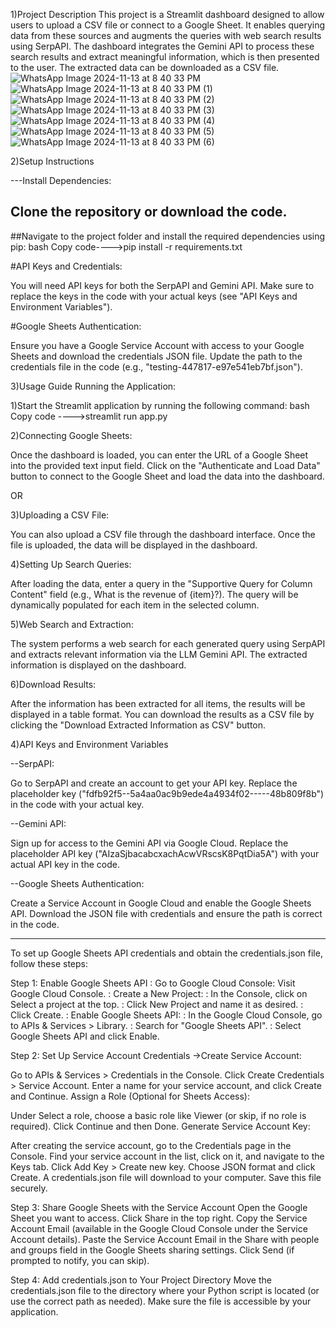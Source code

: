 1)Project Description
This project is a Streamlit dashboard designed to allow users to upload a CSV file or connect to a Google Sheet. It enables querying data from these sources and augments the queries with web search results using SerpAPI. The dashboard integrates the Gemini API to process these search results and extract meaningful information, which is then presented to the user. The extracted data can be downloaded as a CSV file.
![WhatsApp Image 2024-11-13 at 8 40 33 PM](https://github.com/user-attachments/assets/4e320081-41ad-4232-82c3-cf10e4782bac)
![WhatsApp Image 2024-11-13 at 8 40 33 PM (1)](https://github.com/user-attachments/assets/fc030962-a04c-47c4-b143-b21a5a462558)
![WhatsApp Image 2024-11-13 at 8 40 33 PM (2)](https://github.com/user-attachments/assets/b71589c1-0822-4907-9c3b-8bbcdc925b70)
![WhatsApp Image 2024-11-13 at 8 40 33 PM (3)](https://github.com/user-attachments/assets/ff41728f-88c8-49ef-97e5-dd51200302cb)
![WhatsApp Image 2024-11-13 at 8 40 33 PM (4)](https://github.com/user-attachments/assets/f50ea35d-23ff-476c-ab0b-7f758bffc5d2)
![WhatsApp Image 2024-11-13 at 8 40 33 PM (5)](https://github.com/user-attachments/assets/92f5b6a6-2fac-4aca-bbcf-9c95d1199704)
![WhatsApp Image 2024-11-13 at 8 40 33 PM (6)](https://github.com/user-attachments/assets/40d2f987-3fa6-4243-8839-ebdee682ed1a)



2)Setup Instructions

---Install Dependencies:

## Clone the repository or download the code.

##Navigate to the project folder and install the required dependencies using pip:
bash
Copy code---->pip install -r requirements.txt

#API Keys and Credentials:

You will need API keys for both the SerpAPI and Gemini API. Make sure to replace the keys in the code with your actual keys (see "API Keys and Environment Variables").


#Google Sheets Authentication:

Ensure you have a Google Service Account with access to your Google Sheets and download the credentials JSON file.
Update the path to the credentials file in the code (e.g., "testing-447817-e97e541eb7bf.json").

3)Usage Guide
Running the Application:

1)Start the Streamlit application by running the following command:
bash
Copy code ---->streamlit run app.py

2)Connecting Google Sheets:

Once the dashboard is loaded, you can enter the URL of a Google Sheet into the provided text input field.
Click on the "Authenticate and Load Data" button to connect to the Google Sheet and load the data into the dashboard.

OR

3)Uploading a CSV File:

You can also upload a CSV file through the dashboard interface. Once the file is uploaded, the data will be displayed in the dashboard.

4)Setting Up Search Queries:

After loading the data, enter a query in the "Supportive Query for Column Content" field (e.g., What is the revenue of {item}?).
The query will be dynamically populated for each item in the selected column.

5)Web Search and Extraction:

The system performs a web search for each generated query using SerpAPI and extracts relevant information via the LLM Gemini API.
The extracted information is displayed on the dashboard.

6)Download Results:

After the information has been extracted for all items, the results will be displayed in a table format.
You can download the results as a CSV file by clicking the "Download Extracted Information as CSV" button.


4)API Keys and Environment Variables

--SerpAPI:

Go to SerpAPI and create an account to get your API key.
Replace the placeholder key ("fdfb92f5--5a4aa0ac9b9ede4a4934f02-----48b809f8b") in the code with your actual key.

--Gemini API:

Sign up for access to the Gemini API via Google Cloud.
Replace the placeholder API key ("AIzaSjbacabcxachAcwVRscsK8PqtDia5A") with your actual API key in the code.

--Google Sheets Authentication:

Create a Service Account in Google Cloud and enable the Google Sheets API.
Download the JSON file with credentials and ensure the path is correct in the code.




----------------------------------------------------------------------------------

To set up Google Sheets API credentials and obtain the credentials.json file, follow these steps:

Step 1: Enable Google Sheets API
      : Go to Google Cloud Console: Visit Google Cloud Console.
      : Create a New Project:
      : In the Console, click on Select a project at the top.
      : Click New Project and name it as desired.
      : Click Create.
      : Enable Google Sheets API:
      : In the Google Cloud Console, go to APIs & Services > Library.
      : Search for "Google Sheets API".
      : Select Google Sheets API and click Enable.

Step 2: Set Up Service Account Credentials ->Create Service Account:

Go to APIs & Services > Credentials in the Console.
Click Create Credentials > Service Account.
Enter a name for your service account, and click Create and Continue.
Assign a Role (Optional for Sheets Access):

Under Select a role, choose a basic role like Viewer (or skip, if no role is required).
Click Continue and then Done.
Generate Service Account Key:

After creating the service account, go to the Credentials page in the Console.
Find your service account in the list, click on it, and navigate to the Keys tab.
Click Add Key > Create new key.
Choose JSON format and click Create.
A credentials.json file will download to your computer. Save this file securely.

Step 3: Share Google Sheets with the Service Account
Open the Google Sheet you want to access.
Click Share in the top right.
Copy the Service Account Email (available in the Google Cloud Console under the Service Account details).
Paste the Service Account Email in the Share with people and groups field in the Google Sheets sharing settings.
Click Send (if prompted to notify, you can skip).

Step 4: Add credentials.json to Your Project Directory
Move the credentials.json file to the directory where your Python script is located (or use the correct path as needed).
Make sure the file is accessible by your application.

